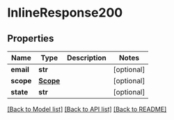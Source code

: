 # InlineResponse200

## Properties
Name | Type | Description | Notes
------------ | ------------- | ------------- | -------------
**email** | **str** |  | [optional] 
**scope** | [**Scope**](Scope.md) |  | [optional] 
**state** | **str** |  | [optional] 

[[Back to Model list]](../README.md#documentation-for-models) [[Back to API list]](../README.md#documentation-for-api-endpoints) [[Back to README]](../README.md)


